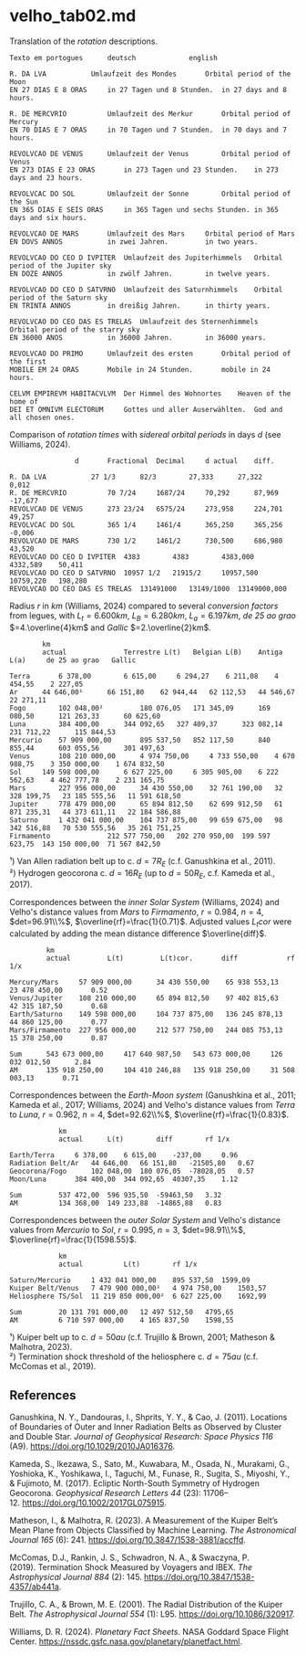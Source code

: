# velho_tab02.md

Translation of the *rotation* descriptions.		
~~~
Texto em portogues		deutsch				english

R. DA LVA			Umlaufzeit des Mondes 		Orbital period of the Moon
EN 27 DIAS E 8 ORAS		in 27 Tagen und 8 Stunden.	in 27 days and 8 hours.
		
R. DE MERCVRIO			Umlaufzeit des Merkur		Orbital period of Mercury
EN 70 DIAS E 7 ORAS		in 70 Tagen und 7 Stunden.	in 70 days and 7 hours.
		
REVOLVCAO DE VENUS		Umlaufzeit der Venus		Orbital period of Venus
EN 273 DIAS E 23 ORAS		in 273 Tagen und 23 Stunden.	in 273 days and 23 hours.
		
REVOLVCAC DO SOL		Umlaufzeit der Sonne		Orbital period of the Sun
EN 365 DIAS E SEIS ORAS		in 365 Tagen und sechs Stunden.	in 365 days and six hours.
		
REVOLVCAO DE MARS		Umlaufzeit des Mars		Orbital period of Mars
EN DOVS ANNOS			in zwei Jahren.			in two years.
		
REVOLVCAO DO CEO D IVPITER	Umlaufzeit des Jupiterhimmels	Orbital period of the Jupiter sky
EN DOZE ANNOS			in zwölf Jahren.		in twelve years.
		
REVOLVCAO DO CEO D SATVRNO	Umlaufzeit des Saturnhimmels	Orbital period of the Saturn sky
EN TRINTA ANNOS			in dreißig Jahren.		in thirty years.
		
REVOLVCAO DO CEO DAS ES TRELAS	Umlaufzeit des Sternenhimmels	Orbital period of the starry sky
EN 36000 ANOS			in 36000 Jahren.		in 36000 years.
		
REVOLVCAO DO PRIMO		Umlaufzeit des ersten		Orbital period of the first
MOBILE EM 24 ORAS		Mobile in 24 Stunden.		mobile in 24 hours.
		
CELVM EMPIREVM HABITACVLVM	Der Himmel des Wohnortes	Heaven of the home of
DEI ET OMNIVM ELECTORUM		Gottes und aller Auserwählten.	God and all chosen ones.
~~~

Comparison of *rotation times* with *sidereal orbital periods* in days $d$ (see Williams, 2024).			
~~~		
				d		Fractional	Decimal		d actual	diff.

R. DA LVA			27 1/3		82/3		27,333		27,322		0,012
R. DE MERCVRIO			70 7/24		1687/24		70,292		87,969		-17,677
REVOLVCAO DE VENUS		273 23/24	6575/24		273,958		224,701		49,257
REVOLVCAC DO SOL		365 1/4		1461/4		365,250 	365,256		-0,006
REVOLVCAO DE MARS		730 1/2		1461/2		730,500		686,980		43,520
REVOLVCAO DO CEO D IVPITER	4383		4383		4383,000	4332,589	50,411
REVOLVCAO DO CEO D SATVRNO	10957 1/2	21915/2		10957,500	10759,220	198,280
REVOLVCAO DO CEO DAS ES TRELAS	131491000	13149/1000	13149000,000
~~~
Radius $r$ in $km$ (Williams, 2024) compared to several *conversion factors* from legues, with $L_t=6.600km$, $L_B=6.280km$, $L_a=6.197km$, *de 25 ao grao* $=4.\overline{4}km$ and *Gallic* $=2.\overline{2}km$.
~~~
		km							
		actual		        Terrestre L(t)	 Belgian L(B)	 Antiga	L(a)	 de 25 ao grao	 Gallic

Terra	 	6 378,00 	 	6 615,00 	 6 294,27 	 6 211,08 	 4 454,55 	 2 227,05 
Ar		44 646,00¹	 	66 151,80 	 62 944,44 	 62 112,53 	 44 546,67 	 22 271,11 
Fogo		102 048,00²        	180 076,05 	 171 345,09 	 169 080,50 	 121 263,33 	 60 625,60 
Luna		384 400,00 	 	344 092,65 	 327 409,37 	 323 082,14 	 231 712,22 	 115 844,53 
Mercurio	57 909 000,00 	 	895 537,50 	 852 117,50 	 840 855,44 	 603 055,56 	 301 497,63
Venus		108 210 000,00 	 	4 974 750,00 	 4 733 550,00 	 4 670 988,75 	 3 350 000,00 	 1 674 832,50 
Sol	 	149 598 000,00 	 	6 627 225,00 	 6 305 905,00 	 6 222 562,63 	 4 462 777,78 	 2 231 165,75 
Mars	 	227 956 000,00 	 	34 430 550,00 	 32 761 190,00 	 32 328 199,75 	 23 185 555,56 	 11 591 618,50 
Jupiter	 	778 479 000,00 	 	65 894 812,50 	 62 699 912,50 	 61 871 235,31 	 44 373 611,11 	 22 184 586,88 
Saturno	 	1 432 041 000,00 	104 737 875,00 	 99 659 675,00 	 98 342 516,88 	 70 530 555,56 	 35 261 751,25 
Firmamento				212 577 750,00 	 202 270 950,00	 199 597 623,75  143 150 000,00  71 567 842,50 
~~~
¹) Van Allen radiation belt up to c. $d=7R_E$ (c.f. Ganushkina et al., 2011).  
²) Hydrogen geocorona c. $d=16R_E$ (up to $d=50R_E$, c.f. Kameda et al., 2017).

Correspondences between the *inner Solar System* (Williams, 2024) and Velho's distance values from *Mars* to *Firmamento*, $r=0.984$, $n=4$, $det=96.91\\%$, $\overline{rf}=\frac{1}{0.71}$. Adjusted values $L_{t}cor$ were calculated by adding the mean distance difference $\overline{diff}$.
~~~
		 km
		 actual			L(t)		 L(t)cor.		diff			rf 1/x

Mercury/Mars	 57 909 000,00 	 	34 430 550,00 	 65 938 553,13 	 	23 478 450,00 		0.52
Venus/Jupiter	 108 210 000,00 	65 894 812,50 	 97 402 815,63 	 	42 315 187,50 		0.68
Earth/Saturno	 149 598 000,00 	104 737 875,00 	 136 245 878,13 	44 860 125,00 		0.77
Mars/Firmamento	 227 956 000,00 	212 577 750,00 	 244 085 753,13 	15 378 250,00 		0.87

Sum		 543 673 000,00 	417 640 987,50 	 543 673 000,00 	126 032 012,50 		2.84
AM		 135 918 250,00 	104 410 246,88 	 135 918 250,00 	31 508 003,13 		0.71
~~~
Correspondences between the *Earth-Moon system* (Ganushkina et al., 2011; Kameda et al., 2017; Williams, 2024) and Velho's distance values from *Terra* to *Luna*, $r=0.962$, $n=4$, $det=92.62\\%$, $\overline{rf}=\frac{1}{0.83}$.
~~~
			km
			actual		L(t)		diff		rf 1/x

Earth/Terra		6 378,00 	6 615,00 	-237,00		0.96
Radiation Belt/Ar	44 646,00 	66 151,80 	-21505,80	0.67
Geocorona/Fogo	 	102 048,00 	180 076,05 	-78028,05	0.57
Moon/Luna	 	384 400,00 	344 092,65 	40307,35	1.12

Sum			537 472,00 	596 935,50 	-59463,50	3.32
AM		 	134 368,00 	149 233,88 	-14865,88	0.83
~~~
Correspondences between the *outer Solar System* and Velho's distance values from *Mercurio* to *Sol*, $r=0.995$, $n=3$, $det=98.91\\%$, $\overline{rf}=\frac{1}{1598.55}$.
~~~
			km
			actual			L(t)		rf 1/x

Saturn/Mercurio	 	1 432 041 000,00 	895 537,50 	1599,09
Kuiper Belt/Venus	7 479 900 000,00¹ 	4 974 750,00 	1503,57
Heliosphere TS/Sol	11 219 850 000,00² 	6 627 225,00 	1692,99

Sum			20 131 791 000,00 	12 497 512,50 	4795,65
AM	 		6 710 597 000,00 	4 165 837,50 	1598,55
~~~
¹) Kuiper belt up to c. $d=50au$ (c.f. Trujillo & Brown, 2001; Matheson & Malhotra, 2023).  
²) Termination shock threshold of the heliosphere c. $d=75au$ (c.f. McComas et al., 2019).


## References

Ganushkina, N. Y., Dandouras, I., Shprits, Y. Y., & Cao, J. (2011). Locations of Boundaries of Outer and Inner Radiation Belts as Observed by Cluster and Double Star. *Journal of Geophysical Research: Space Physics 116* (A9). https://doi.org/10.1029/2010JA016376.

Kameda, S., Ikezawa, S., Sato, M., Kuwabara, M., Osada, N., Murakami, G., Yoshioka, K., Yoshikawa, I., Taguchi, M., Funase, R., Sugita, S., Miyoshi, Y., & Fujimoto, M. (2017). Ecliptic North-South Symmetry of Hydrogen Geocorona. *Geophysical Research Letters 44* (23): 11706–12. https://doi.org/10.1002/2017GL075915.

Matheson, I., & Malhotra, R. (2023). A Measurement of the Kuiper Belt’s Mean Plane from Objects Classified by Machine Learning. *The Astronomical Journal 165* (6): 241. https://doi.org/10.3847/1538-3881/accffd.

McComas, D.J., Rankin, J. S., Schwadron, N. A., & Swaczyna, P. (2019). Termination Shock Measured by Voyagers and IBEX. *The Astrophysical Journal 884* (2): 145. https://doi.org/10.3847/1538-4357/ab441a.

Trujillo, C. A., & Brown, M. E. (2001). The Radial Distribution of the Kuiper Belt. *The Astrophysical Journal 554* (1): L95. https://doi.org/10.1086/320917.

Williams, D. R. (2024). *Planetary Fact Sheets*. NASA Goddard Space Flight Center. https://nssdc.gsfc.nasa.gov/planetary/planetfact.html.

